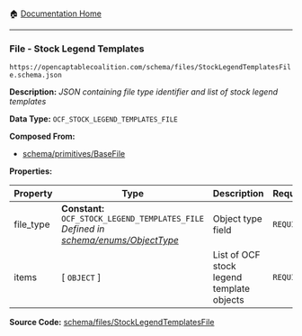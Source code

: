 :house: [Documentation Home](/README.md)

---

### File - Stock Legend Templates

`https://opencaptablecoalition.com/schema/files/StockLegendTemplatesFile.schema.json`

**Description:** _JSON containing file type identifier and list of stock legend templates_

**Data Type:** `OCF_STOCK_LEGEND_TEMPLATES_FILE`

**Composed From:**

- [schema/primitives/BaseFile](/docs/schema/primitives/BaseFile.md)

**Properties:**

| Property  | Type                                                                                                                         | Description                               | Required   |
| --------- | ---------------------------------------------------------------------------------------------------------------------------- | ----------------------------------------- | ---------- |
| file_type | **Constant:** `OCF_STOCK_LEGEND_TEMPLATES_FILE`</br>_Defined in [schema/enums/ObjectType](/docs/schema/enums/ObjectType.md)_ | Object type field                         | `REQUIRED` |
| items     | [ `OBJECT` ]                                                                                                                 | List of OCF stock legend template objects | `REQUIRED` |

**Source Code:** [schema/files/StockLegendTemplatesFile](/schema/files/StockLegendTemplatesFile.schema.json)

